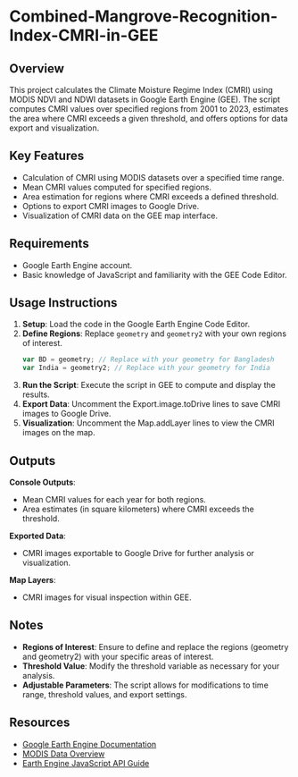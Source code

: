 # Combined-Mangrove-Recognition-Index-CMRI-in-GEE

## Overview
This project calculates the Climate Moisture Regime Index (CMRI) using MODIS NDVI and NDWI datasets in Google Earth Engine (GEE). The script computes CMRI values over specified regions from 2001 to 2023, estimates the area where CMRI exceeds a given threshold, and offers options for data export and visualization.

## Key Features
- Calculation of CMRI using MODIS datasets over a specified time range.
- Mean CMRI values computed for specified regions.
- Area estimation for regions where CMRI exceeds a defined threshold.
- Options to export CMRI images to Google Drive.
- Visualization of CMRI data on the GEE map interface.

## Requirements
- Google Earth Engine account.
- Basic knowledge of JavaScript and familiarity with the GEE Code Editor.

## Usage Instructions
1. **Setup**: Load the code in the Google Earth Engine Code Editor.
2. **Define Regions**: Replace `geometry` and `geometry2` with your own regions of interest.
   ```javascript
   var BD = geometry; // Replace with your geometry for Bangladesh
   var India = geometry2; // Replace with your geometry for India
3. **Run the Script**: Execute the script in GEE to compute and display the results.
4. **Export Data**: Uncomment the Export.image.toDrive lines to save CMRI images to Google Drive.
5. **Visualization**: Uncomment the Map.addLayer lines to view the CMRI images on the map.

## Outputs
**Console Outputs**:
- Mean CMRI values for each year for both regions.
- Area estimates (in square kilometers) where CMRI exceeds the threshold.

**Exported Data**:
- CMRI images exportable to Google Drive for further analysis or visualization.

**Map Layers**:
- CMRI images for visual inspection within GEE.

## Notes
- **Regions of Interest**: Ensure to define and replace the regions (geometry and geometry2) with your specific areas of interest.
- **Threshold Value**: Modify the threshold variable as necessary for your analysis.
- **Adjustable Parameters**: The script allows for modifications to time range, threshold values, and export settings.

## Resources
- [Google Earth Engine Documentation](https://developers.google.com/earth-engine)
- [MODIS Data Overview](https://modis.gsfc.nasa.gov/data/dataprod/)
- [Earth Engine JavaScript API Guide](https://developers.google.com/earth-engine/guides)
